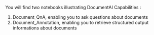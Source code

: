 You will find two notebooks illustrating DocumentAI Capabilities : 
1. Document_QnA, enabling you to ask questions about documents
2. Document_Annotation, enabling you to retrieve structured output informations about documents

